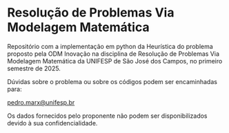 # Resolução de Problemas Via Modelagem Matemática

Repositório com a implementação em python da Heurística do problema proposto pela ODM Inovação na disciplina de Resolução de Problemas Via Modelagem Matemática da UNIFESP de São José dos Campos, no primeiro semestre de 2025.

Dúvidas sobre o problema ou sobre os códigos podem ser encaminhadas para:

pedro.marx@unifesp.br

Os dados fornecidos pelo proponente não podem ser disponibilizados devido à sua confidencialidade.
